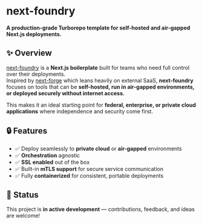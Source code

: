 # next-foundry

**A production-grade Turborepo template for self-hosted and air-gapped Next.js deployments.**

## ✨ Overview

[next-foundry](https://github.com/cchin25/next-foundry) is a **Next.js boilerplate** built for teams who need full control over their deployments.  
Inspired by [next-forge](https://github.com/vercel/next-forge) which leans heavily on external SaaS, **next-foundry** focuses on tools that can be **self-hosted, run in air-gapped environments, or deployed securely without internet access.**

This makes it an ideal starting point for **federal, enterprise, or private cloud applications** where independence and security come first.

## 🔒 Features

- ✅ Deploy seamlessly to **private cloud** or **air-gapped** environments  
- ✅ **Orchestration** agnostic
- ✅ **SSL enabled** out of the box  
- ✅ Built-in **mTLS support** for secure service communication  
- ✅ Fully **containerized** for consistent, portable deployments  

## 🚧 Status

This project is **in active development** — contributions, feedback, and ideas are welcome!
